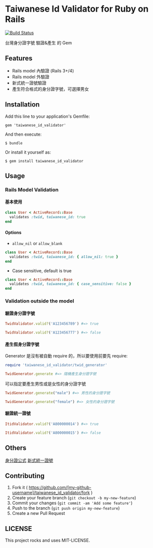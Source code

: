 # Taiwanese Id Validator for Ruby on Rails

[![Build Status](https://travis-ci.org/wayne5540/taiwanese_id_validator.svg?branch=master)](https://travis-ci.org/wayne5540/taiwanese_id_validator)

台灣身分證字號 驗證&產生 的 Gem

## Features

* Rails model 內驗證 (Rails 3+/4)
* Rails model 外驗證
* 新式統一證號驗證
* 產生符合格式的身分證字號，可選擇男女


## Installation

Add this line to your application's Gemfile:

    gem 'taiwanese_id_validator'

And then execute:

    $ bundle

Or install it yourself as:

    $ gem install taiwanese_id_validator

## Usage

### Rails Model Validation

#### 基本使用

```ruby
class User < ActiveRecord::Base
  validates :twid, taiwanese_id: true
end
```

#### Options

* `allow_nil` or `allow_blank`

```ruby
class User < ActiveRecord::Base
  validates :twid, taiwanese_id: { allow_nil: true }
end
```

* Case sensitive, default is true

```ruby
class User < ActiveRecord::Base
  validates :twid, taiwanese_id: { case_sensitive: false }
end
```


### Validation outside the model

#### 驗證身分證字號

```ruby
TwidValidator.valid?('A123456789') #=> true
```

```ruby
TwidValidator.valid?('A123456777') #=> false
```

#### 產生假身分證字號

Generator 是沒有被自動 require 的，所以要使用前要先 require:

```ruby
require 'taiwanese_id_validator/twid_generator'

TwidGenerator.generate #=> 隨機產生身分證字號
```

可以指定要產生男性或是女性的身分證字號

```ruby
TwidGenerator.generate("male") #=> 男性的身分證字號
```

```ruby
TwidGenerator.generate("female") #=> 女性的身分證字號
```

#### 驗證統一證號

```ruby
ItidValidator.valid?('A800000014') #=> true
```

```ruby
ItidValidator.valid?('A800000015') #=> false
```

## Others

[身分證公式](https://zh.wikipedia.org/wiki/%E4%B8%AD%E8%8F%AF%E6%B0%91%E5%9C%8B%E5%9C%8B%E6%B0%91%E8%BA%AB%E5%88%86%E8%AD%89)
[新式統一證號](http://www.registration.fcu.edu.tw/wSite/public/Attachment/f1582594331972.pdf)


## Contributing

1. Fork it ( https://github.com/[my-github-username]/taiwanese_id_validator/fork )
2. Create your feature branch (`git checkout -b my-new-feature`)
3. Commit your changes (`git commit -am 'Add some feature'`)
4. Push to the branch (`git push origin my-new-feature`)
5. Create a new Pull Request


## LICENSE

This project rocks and uses MIT-LICENSE.
